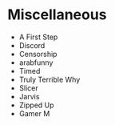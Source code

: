# Miscellaneous

* A First Step
* Discord
* Censorship
* arabfunny 
* Timed
* Truly Terrible Why
* Slicer
* Jarvis
* Zipped Up
* Gamer M 